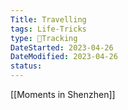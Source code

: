 ```yaml
---
Title: Travelling
tags: Life-Tricks
type: 💪Tracking
DateStarted: 2023-04-26
DateModified: 2023-04-26
status:
---
```


[[Moments in Shenzhen]]
